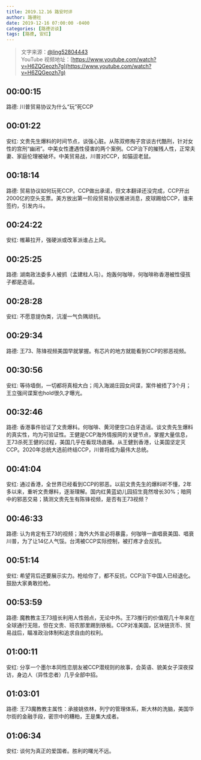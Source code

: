 ```yaml
---
title: 2019.12.16 路安时评
author: 路德社
date: 2019-12-16 07:00:00 -0400
categories: [路德访谈]
tags: [路德, 安红]
---
```


> 文字来源：[@ling52804443](https://twitter.com/ling52804443)  
> YouTube 视频地址：[https://www.youtube.com/watch?v=H6ZQGeozh7g](https://www.youtube.com/watch?v=H6ZQGeozh7g)

## 00:00:15

路德: 川普贸易协议为什么“玩”死CCP

## 00:01:22

安红: 文贵先生爆料的时间节点，谈强心脏。从陈双修掏子宫谈古代酷刑，针对女性的宫刑“幽闭”。中美女性遭遇性侵害的两个案例。CCP治下的摧残人性，正常夫妻、家庭伦理被破坏。中美贸易战，川普对CCP，如猫逗老鼠。

## 00:18:14

路德: 贸易协议如何玩死CCP。CCP做出承诺，但文本翻译还没完成，CCP开出2000亿的空头支票。美方放出第一阶段贸易协议推进消息，皮球踢给CCP，谁来签约，引发内斗。

## 00:24:22

安红: 帷幕拉开，强硬派或改革派谁占上风。

## 00:25:25

路德: 湖南政法委多人被抓（孟建柱人马）。炮轰何咖啡，何咖啡称香港被性侵孩子都是造谣。

## 00:28:28

安红: 不愿意提伪类，沆瀣一气负隅顽抗。

## 00:29:34

路德: 王73、陈锋视频美国早就掌握。有芯片的地方就能看到CCP的邪恶视频。

## 00:30:56

安红: 等待墙倒，一切都将真相大白；闯入海湖庄园女间谍，案件被捂了3个月；王立强间谍案也hold很久才曝光。

## 00:32:46

路德: 香港事件验证了文贵爆料。何咖啡、黄河便空口白牙造谣。谈文贵先生爆料的真实性，均为可验证性。王健是CCP海外情报网的关键节点，掌握大量信息，王73杀死王健的过程，美国几乎在看现场直播。从王健到香港，让美国坚定灭CCP。2020年总统大选前终结CCP，川普将成为最伟大总统。

## 00:41:04

安红: 通过香港，全世界已经看到CCP的邪恶。以前文贵先生的爆料听不懂，2年多以来，重听文贵爆料，逐渐理解。国内红黄蓝幼儿园招生竟然增长30%；暗网中的邪恶交易；猜测文贵先生有陈锋视频，是否有王73视频？

## 00:46:33

路德: 认为肯定有王73的视频；海外大外宣必将暴露，何咖啡一直唱衰美国、唱衰川普，为了让14亿人气馁。台湾被CCP实际控制，被打疼才会反抗。

## 00:51:14

安红: 希望背后还要展示实力。枪给你了，都不反抗，CCP治下中国人已经退化。鼓励大家勇敢捡枪。

## 00:53:59

路德: 魔教教主王73擅长利用人性弱点，无论中外。王73推行的价值观几十年来在全球通行无阻，但在文贵、班农那里踢到铁板。CCP对准美国，区块链货币、贸易战后，瞄准政治体制和追求自由的权利。

## 01:00:11

安红: 分享一个墨尔本同性恋朋友被CCP潜规则的故事，会英语、貌美女子深夜探访，身边人（异性恋者）几乎全部中招。

## 01:03:01

路德: 王73魔教教主属性：承接姚依林，列宁的管理体系，斯大林的洗脑，美国华尔街的金融手段，密宗中的糟粕，王是集大成者。

## 01:06:34

安红: 谈何为真正的爱国者。胜利的曙光不远。
